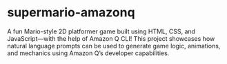 # supermario-amazonq
A fun Mario-style 2D platformer game built using HTML, CSS, and JavaScript—with the help of Amazon Q CLI! This project showcases how natural language prompts can be used to generate game logic, animations, and mechanics using Amazon Q’s developer capabilities.
